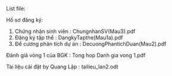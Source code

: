 List file:

Hồ sơ đăng ký:
1. Chứng nhận sinh viên : ChungnhanSV(Mau3).pdf
2. Đăng ký tập thể : DangkyTapthe(Mau1a).pdf
3. Đề cương phân tích dự án : DecuongPhantichDuan(Mau2).pdf

Đánh giá vòng 1 của BGK : Tong hop Danh gia vong 1.pdf

Tài liệu cài đặt by Quang Lập : tailieu_lan2.odt
